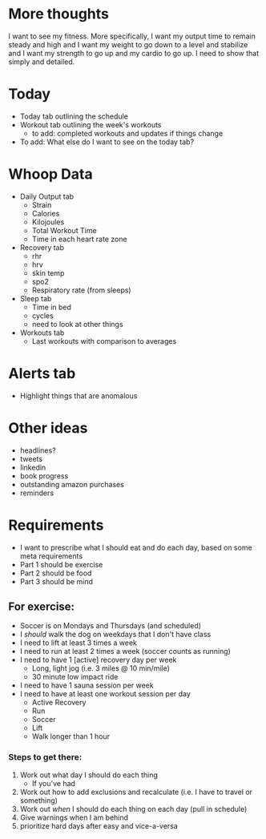 # More thoughts

I want to see my fitness. More specifically, I want my output time to remain steady 
and high and I want my weight to go down to a level and stabilize and I want 
my strength to go up and my cardio to go up. I need to show that simply and 
detailed. 

# Today

- Today tab outlining the schedule
- Workout tab outlining the week's workouts
    - to add: completed workouts and updates if things change
- To add: What else do I want to see on the today tab?

# Whoop Data

- Daily Output tab
    - Strain
    - Calories
    - Kilojoules
    - Total Workout Time
    - Time in each heart rate zone
- Recovery tab
    - rhr
    - hrv
    - skin temp
    - spo2
    - Respiratory rate (from sleeps)
- Sleep tab
    - Time in bed
    - cycles
    - need to look at other things
- Workouts tab
    - Last workouts with comparison to averages

# Alerts tab

- Highlight things that are anomalous

# Other ideas

- headlines?
- tweets
- linkedin
- book progress
- outstanding amazon purchases
- reminders


# Requirements

- I want to prescribe what I should eat and do each day, based on some meta 
requirements
- Part 1 should be exercise
- Part 2 should be food
- Part 3 should be mind

## For exercise:

- Soccer is on Mondays and Thursdays (and scheduled)
- I _should_ walk the dog on weekdays that I don't have class 
- I need to lift at least 3 times a week
- I need to run at least 2 times a week (soccer counts as running)
- I need to have 1 [active] recovery day per week
    - Long, light jog (i.e. 3 miles @ 10 min/mile)
    - 30 minute low impact ride
- I need to have 1 sauna session per week
- I need to have at least one workout session per day
    - Active Recovery
    - Run
    - Soccer
    - Lift
    - Walk longer than 1 hour
    
### Steps to get there:

1. Work out what day I should do each thing
    - If you've had 
2. Work out how to add exclusions and recalculate (i.e. I have to travel or 
something)
3. Work out _when_ I should do each thing on each day (pull in schedule)
4. Give warnings when I am behind 
5. prioritize hard days after easy and vice-a-versa